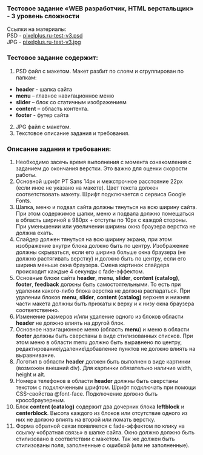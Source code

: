 ### Тестовое задание «WEB разработчик, HTML верстальщик» - 3 уровень сложности

Ссылки на материалы:  
PSD - [pixelplus.ru-test-v3.psd](pixelplus.ru-test-v3.psd)  
JPG - [pixelplus.ru-test-v3.jpg](pixelplus.ru-test-v3.jpg)

### Тестовое задание содержит:  

1. PSD файл с макетом. Макет разбит по слоям и сгруппирован по папкам:  
* **header** - шапка сайта
* **menu** – главное навигационное меню
* **slider** – блок со статичным изображением
* **content** – область контента.
* **footer** - футер сайта
2. JPG файл с макетом.  
3. Текстовое описание задания и требования.  

### Описание задания и требования:  
1. Необходимо засечь время выполнения с момента ознакомления с заданием до окончания верстки. Это важно для оценки скорости работы.
2. Основной шрифт PT Sans 14px и межстрочное расстояние 22px (если иное не указано на макете). Цвет текста должен соответствовать макету. Шрифт подключается с сервиса Google Fonts.
3. Шапка, меню и подвал сайта должны тянуться на всю ширину сайта. При этом содержимое шапки, меню и подвала должно помещаться в область шириной в 980px + отступы по 10px с каждой стороны. При уменьшении или увеличении ширины окна браузера верстка не должна ехать.
4. Слайдер должен тянуться на всю ширину экрана, при этом изображение внутри блока должно быть по центру. Изображение должны скрываться, если его ширина больше окна браузера (не должно растягивать верстку) и должно быть по центру, если его ширина меньше окна браузера. Смена картинок слайдера происходит каждые 4 секунды с fade-эффектом. 
5. Основные блоки сайта **header**, **menu**, **slider**, **content (catalog)**, **footer**, **feedback** должны быть самостоятельными. То есть при удалении какого-либо блока верстка не должна распадаться. При удалении блоков **menu**, **slider**, **content (catalog)** верхняя и нижняя части макета должны быть прижаты к верху и к низу окна браузера соответственно.
6. Изменение размеров и/или удаление одного из блоков области **header** не должно влиять на другой блок. 
7. Основное навигационное меню (область **menu**) и меню в области **footer** должны быть сверстаны в виде стилизованных списков. При этом меню в области menu должно быть выравнено по центру, редактирование\удаление\добавление пунктов не должно влиять на выравнивание.
8. Логотип в области **header** должен быть выполнен в виде картинки (возможен внешний div). Для картинки обязательно наличие width, height и alt. 
9. Номера телефонов в области **header** должны быть сверстаны текстом с подключенным шрифтом. Шрифт подключать при помощи CSS-свойства @font-face. Подключение должно быть кроссбраузерным.
10. Блок **content (catalog)** содержит два дочерних блока **leftblock** и **centerblock**. Высота каждого из блоков или отсутствие одного из них не должно влиять на второй или ломать верстку.
11. Форма обратной связи появляется с fade-эффектом по клику на ссылку «обратная связь» в шапке сайта. Окно должно должно быть стилизовано в соответствии с макетом. Так же должен быть стилизованы поля, заполненные с ошибкой (или не заполненные). 
